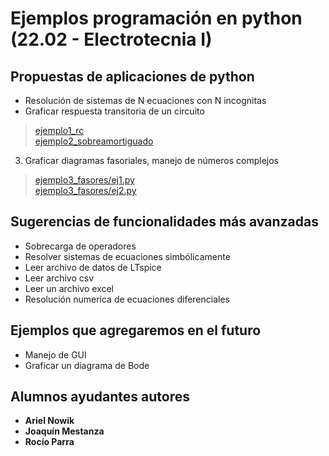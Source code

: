 # Ejemplos programación en python (22.02 - Electrotecnia I)

## Propuestas de aplicaciones de python
* Resolución de sistemas de N ecuaciones con N incognitas
* Graficar respuesta transitoria de un circuito 

> [ejemplo1_rc](ejemplo1_rc/ejemplo1_rc.py)<br/>
[ejemplo2_sobreamortiguado](ejemplo2_sobreamortiguado/ejemplo2_sobreamortiguado.py)

3. Graficar diagramas fasoriales, manejo de números complejos
>  [ejemplo3_fasores/ej1.py](https://github.com/newtonis/EjemplosElectrotecnia/blob/master/ejemplo3_fasores/ej1.py) <br/>
[ejemplo3_fasores/ej2.py](https://github.com/newtonis/EjemplosElectrotecnia/blob/master/ejemplo3_fasores/ej2.py)

## Sugerencias de funcionalidades más avanzadas
* Sobrecarga de operadores
* Resolver sistemas de ecuaciones simbólicamente
* Leer archivo de datos de LTspice
* Leer archivo csv
* Leer un archivo excel
* Resolución numerica de ecuaciones diferenciales

## Ejemplos que agregaremos en el futuro
* Manejo de GUI
* Graficar un diagrama de Bode


## Alumnos ayudantes autores

* **Ariel Nowik**
* **Joaquín Mestanza**
* **Rocío Parra**
